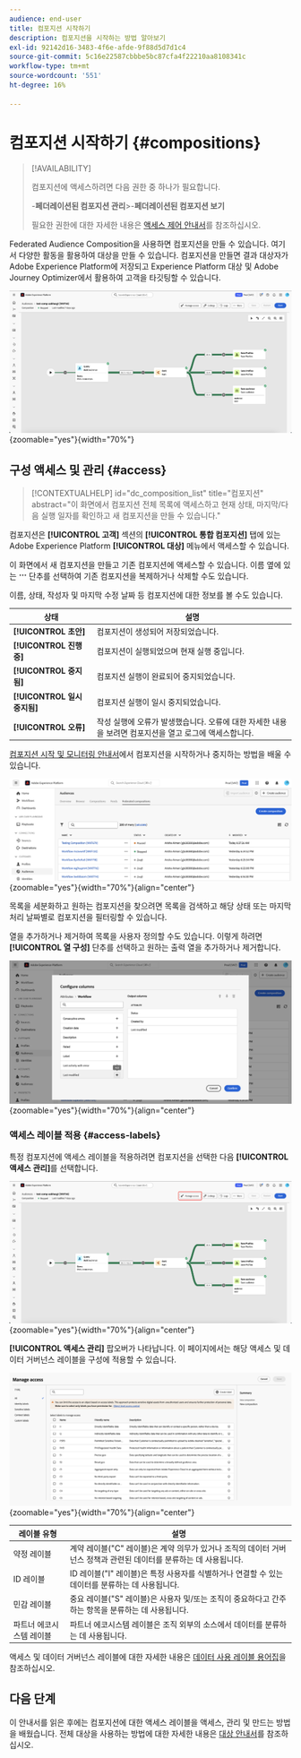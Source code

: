 ```yaml
---
audience: end-user
title: 컴포지션 시작하기
description: 컴포지션을 시작하는 방법 알아보기
exl-id: 92142d16-3483-4f6e-afde-9f88d5d7d1c4
source-git-commit: 5c16e22587cbbbe5bc87cfa4f22210aa8108341c
workflow-type: tm+mt
source-wordcount: '551'
ht-degree: 16%

---
```


# 컴포지션 시작하기 {#compositions}

>[!AVAILABILITY]
>
>컴포지션에 액세스하려면 다음 권한 중 하나가 필요합니다.
>
>-**페더레이션된 컴포지션 관리**
>&#x200B;>-**페더레이션된 컴포지션 보기**
>
>필요한 권한에 대한 자세한 내용은 [액세스 제어 안내서](/help/governance-privacy-security/access-control.md)를 참조하십시오.

Federated Audience Composition을 사용하면 컴포지션을 만들 수 있습니다. 여기서 다양한 활동을 활용하여 대상을 만들 수 있습니다. 컴포지션을 만들면 결과 대상자가 Adobe Experience Platform에 저장되고 Experience Platform 대상 및 Adobe Journey Optimizer에서 활용하여 고객을 타깃팅할 수 있습니다.

![샘플 컴포지션 워크플로가 Federated Audience Composition 내에 표시됩니다.](assets/gs-compositions/composition-example.png){zoomable="yes"}{width="70%"}

## 구성 액세스 및 관리 {#access}

>[!CONTEXTUALHELP]
>id="dc_composition_list"
>title="컴포지션"
>abstract="이 화면에서 컴포지션 전체 목록에 액세스하고 현재 상태, 마지막/다음 실행 일자를 확인하고 새 컴포지션을 만들 수 있습니다."

컴포지션은 **[!UICONTROL 고객]** 섹션의 **[!UICONTROL 통합 컴포지션]** 탭에 있는 Adobe Experience Platform **[!UICONTROL 대상]** 메뉴에서 액세스할 수 있습니다.

이 화면에서 새 컴포지션을 만들고 기존 컴포지션에 액세스할 수 있습니다. 이름 옆에 있는 ![줄임표](/help/assets/icons/more.png) 단추를 선택하여 기존 컴포지션을 복제하거나 삭제할 수도 있습니다.

이름, 상태, 작성자 및 마지막 수정 날짜 등 컴포지션에 대한 정보를 볼 수도 있습니다.

| 상태 | 설명 |
| ------ | ----------- |
| **[!UICONTROL 초안]** | 컴포지션이 생성되어 저장되었습니다. |
| **[!UICONTROL 진행 중]** | 컴포지션이 실행되었으며 현재 실행 중입니다. |
| **[!UICONTROL 중지됨]** | 컴포지션 실행이 완료되어 중지되었습니다. |
| **[!UICONTROL 일시 중지됨]** | 컴포지션 실행이 일시 중지되었습니다. |
| **[!UICONTROL 오류]** | 작성 실행에 오류가 발생했습니다. 오류에 대한 자세한 내용을 보려면 컴포지션을 열고 로그에 액세스합니다. |

[컴포지션 시작 및 모니터링 안내서](./start-monitor-composition.md)에서 컴포지션을 시작하거나 중지하는 방법을 배울 수 있습니다.

![사용 가능한 컴포지션 목록이 표시됩니다.](assets/gs-compositions/compositions-list.png){zoomable="yes"}{width="70%"}{align="center"}

목록을 세분화하고 원하는 컴포지션을 찾으려면 목록을 검색하고 해당 상태 또는 마지막 처리 날짜별로 컴포지션을 필터링할 수 있습니다.

열을 추가하거나 제거하여 목록을 사용자 정의할 수도 있습니다. 이렇게 하려면 **[!UICONTROL 열 구성]** 단추를 선택하고 원하는 출력 열을 추가하거나 제거합니다.

![컴포지션 찾아보기 페이지에 추가할 수 있는 사용 가능한 열 목록이 표시됩니다.](assets/gs-compositions/compositions-columns.png){zoomable="yes"}{width="70%"}{align="center"}

### 액세스 레이블 적용 {#access-labels}

특정 컴포지션에 액세스 레이블을 적용하려면 컴포지션을 선택한 다음 **[!UICONTROL 액세스 관리]**&#x200B;를 선택합니다.

![컴포지션 캔버스 내에서 &quot;액세스 관리&quot; 단추가 강조 표시됩니다.](assets/gs-compositions/select-manage-access.png){zoomable="yes"}{width="70%"}{align="center"}

**[!UICONTROL 액세스 관리]** 팝오버가 나타납니다. 이 페이지에서는 해당 액세스 및 데이터 거버넌스 레이블을 구성에 적용할 수 있습니다.

![액세스 관리 팝오버가 표시됩니다. 이 목록에는 컴포지션에 적용할 수 있는 모든 레이블 목록이 표시됩니다.](assets/gs-compositions/manage-access.png){zoomable="yes"}{width="70%"}{align="center"}

| 레이블 유형 | 설명 |
| ---------- | ----------- |
| 약정 레이블 | 계약 레이블(&quot;C&quot; 레이블)은 계약 의무가 있거나 조직의 데이터 거버넌스 정책과 관련된 데이터를 분류하는 데 사용됩니다. |
| ID 레이블 | ID 레이블(&quot;I&quot; 레이블)은 특정 사용자를 식별하거나 연결할 수 있는 데이터를 분류하는 데 사용됩니다. |
| 민감 레이블 | 중요 레이블(&quot;S&quot; 레이블)은 사용자 및/또는 조직이 중요하다고 간주하는 항목을 분류하는 데 사용됩니다. |
| 파트너 에코시스템 레이블 | 파트너 에코시스템 레이블은 조직 외부의 소스에서 데이터를 분류하는 데 사용됩니다. |

액세스 및 데이터 거버넌스 레이블에 대한 자세한 내용은 [데이터 사용 레이블 용어집](https://experienceleague.adobe.com/en/docs/experience-platform/data-governance/labels/reference)을 참조하십시오.

## 다음 단계

이 안내서를 읽은 후에는 컴포지션에 대한 액세스 레이블을 액세스, 관리 및 만드는 방법을 배웠습니다. 전체 대상을 사용하는 방법에 대한 자세한 내용은 [대상 안내서](../start/audiences.md)를 참조하십시오.
